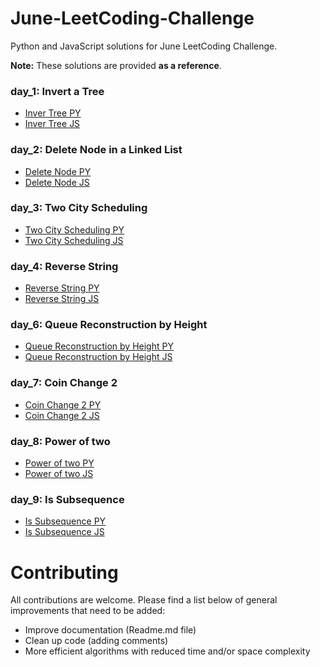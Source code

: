 # June-LeetCoding-Challenge
Python and JavaScript solutions for June LeetCoding Challenge.

**Note:** These solutions are provided **as a reference**.

### day_1: Invert a Tree

- [Inver Tree PY](/day_1/invert_tree.py)
- [Inver Tree JS](/day_1/invert_tree.js) 

### day_2: Delete Node in a Linked List

- [Delete Node PY](/day_2/delete_node.py)
- [Delete Node JS](/day_2/delete_node.js) 

### day_3: Two City Scheduling

- [Two City Scheduling PY](/day_3/two_cities_scheduling.py)
- [Two City Scheduling JS](/day_3/two_cities_scheduling.js) 

### day_4: Reverse String

- [Reverse String PY](/day_4/reverse_string.py)
- [Reverse String JS](/day_4/reverse_string.js) 

### day_6: Queue Reconstruction by Height

- [Queue Reconstruction by Height PY](/day_6/queue_reconstruction_by_height.py)
- [Queue Reconstruction by Height JS](/day_6/queue_reconstruction_by_height.js) 

### day_7: Coin Change 2

- [Coin Change 2 PY](/day_7/coin_change_2.py)
- [Coin Change 2 JS](/day_7/change_coin_2.js) 

### day_8: Power of two

- [Power of two PY](/day_8/power_of_2.py)
- [Power of two JS](/day_8/power_of_2.js) 

### day_9: Is Subsequence

- [Is Subsequence PY](/day_9/is_subsequence.py)
- [Is Subsequence JS](/day_9/is_subsequence.js) 

# Contributing

All contributions are welcome. Please find a list below of general improvements that need to be added:
- Improve documentation (Readme.md file)
- Clean up code (adding comments)
- More efficient algorithms with reduced time and/or space complexity


